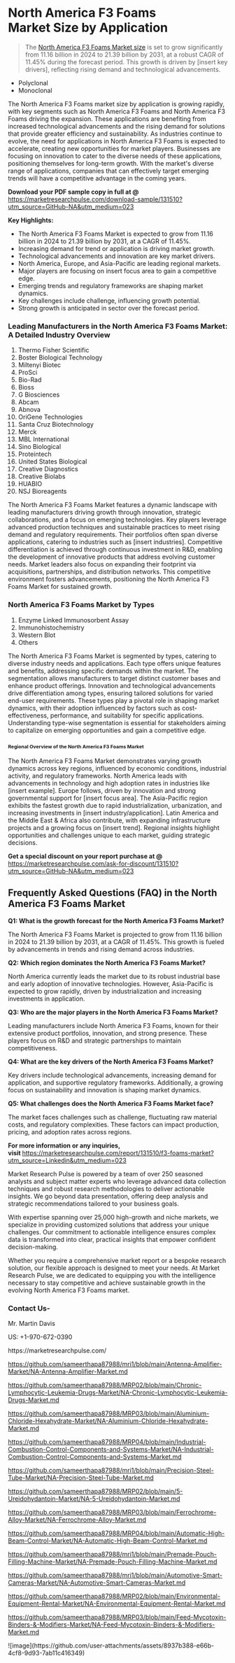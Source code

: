 <h1>North America F3 Foams Market&nbsp;Size by Application</h1><blockquote><p>The <a href="https://marketresearchpulse.com/download-sample/131510?utm_source=GitHub-NA&amp;utm_medium=023">North America F3 Foams Market size</a> is set to grow significantly from 11.16 billion in 2024 to 21.39 billion by 2031, at a robust CAGR of 11.45% during the forecast period. This growth is driven by [insert key drivers], reflecting rising demand and technological advancements.</p></blockquote><ul><li>Polyclonal<li> Monoclonal</li></ul><p>The North America F3 Foams market size by application is growing rapidly, with key segments such as North America F3 Foams and North America F3 Foams driving the expansion. These applications are benefiting from increased technological advancements and the rising demand for solutions that provide greater efficiency and sustainability. As industries continue to evolve, the need for applications in North America F3 Foams is expected to accelerate, creating new opportunities for market players. Businesses are focusing on innovation to cater to the diverse needs of these applications, positioning themselves for long-term growth. With the market's diverse range of applications, companies that can effectively target emerging trends will have a competitive advantage in the coming years.</p><p><strong>Download your PDF sample copy in full at @ </strong><a href="https://marketresearchpulse.com/download-sample/131510?utm_source=GitHub-NA&amp;utm_medium=023">https://marketresearchpulse.com/download-sample/131510?utm_source=GitHub-NA&amp;utm_medium=023</a></p><p><strong>Key Highlights: </strong></p><ul><li>The North America F3 Foams Market is expected to grow from 11.16 billion in 2024 to 21.39 billion by 2031, at a CAGR of 11.45%.</li><li>Increasing demand for trend or application is driving market growth.</li><li>Technological advancements and innovation are key market drivers.</li><li>North America, Europe, and Asia-Pacific are leading regional markets.</li><li>Major players are focusing on insert focus area to gain a competitive edge.</li><li>Emerging trends and regulatory frameworks are shaping market dynamics.</li><li>Key challenges include challenge, influencing growth potential.</li><li>Strong growth is anticipated in sector over the forecast period.</li></ul><h3>Leading Manufacturers in the North America F3 Foams Market: A Detailed Industry Overview</h3><ol><li>Thermo Fisher Scientific</li><li>Boster Biological Technology</li><li>Miltenyi Biotec</li><li>ProSci</li><li>Bio-Rad</li><li>Bioss</li><li>G Biosciences</li><li>Abcam</li><li>Abnova</li><li>OriGene Technologies</li><li>Santa Cruz Biotechnology</li><li>Merck</li><li>MBL International</li><li>Sino Biological</li><li>Proteintech</li><li>United States Biological</li><li>Creative Diagnostics</li><li>Creative Biolabs</li><li>HUABIO</li><li>NSJ Bioreagents</li></ol><div class="flex max-w-full flex-col flex-grow"><div class="min-h-8 text-message flex w-full flex-col items-end gap-2 whitespace-normal break-words [.text-message+&amp;]:mt-5" dir="auto" data-message-author-role="assistant" data-message-id="fd8432e4-4910-450d-b182-61b7bfb0a01f" data-message-model-slug="gpt-4o"><div class="flex w-full flex-col gap-1 empty:hidden first:pt-[3px]"><div class="markdown prose w-full break-words dark:prose-invert light"><p>The North America F3 Foams Market features a dynamic landscape with leading manufacturers driving growth through innovation, strategic collaborations, and a focus on emerging technologies. Key players leverage advanced production techniques and sustainable practices to meet rising demand and regulatory requirements. Their portfolios often span diverse applications, catering to industries such as [insert industries]. Competitive differentiation is achieved through continuous investment in R&amp;D, enabling the development of innovative products that address evolving customer needs. Market leaders also focus on expanding their footprint via acquisitions, partnerships, and distribution networks. This competitive environment fosters advancements, positioning the North America F3 Foams Market for sustained growth.</p></div></div></div></div><h3>North America F3 Foams Market by Types</h3><ol><li>Enzyme Linked Immunosorbent Assay<li> Immunohistochemistry<li> Western Blot<li> Others</li></ol><div class="flex max-w-full flex-col flex-grow"><div class="min-h-8 text-message flex w-full flex-col items-end gap-2 whitespace-normal break-words [.text-message+&amp;]:mt-5" dir="auto" data-message-author-role="assistant" data-message-id="084470be-0bb7-4664-bddf-5156b4f41249" data-message-model-slug="gpt-4o-mini"><div class="flex w-full flex-col gap-1 empty:hidden first:pt-[3px]"><div class="markdown prose w-full break-words dark:prose-invert light"><p>The North America F3 Foams Market is segmented by types, catering to diverse industry needs and applications. Each type offers unique features and benefits, addressing specific demands within the market. The segmentation allows manufacturers to target distinct customer bases and enhance product offerings. Innovation and technological advancements drive differentiation among types, ensuring tailored solutions for varied end-user requirements. These types play a pivotal role in shaping market dynamics, with their adoption influenced by factors such as cost-effectiveness, performance, and suitability for specific applications. Understanding type-wise segmentation is essential for stakeholders aiming to capitalize on emerging opportunities and gain a competitive edge.</p></div></div></div></div><h3><span style="font-size: 11px;">Regional Overview of the North America F3 Foams Market</span></h3><div class="flex max-w-full flex-col flex-grow"><div class="min-h-8 text-message flex w-full flex-col items-end gap-2 whitespace-normal break-words [.text-message+&amp;]:mt-5" dir="auto" data-message-author-role="assistant" data-message-id="e9038762-ce64-4e30-91c9-9bd413514231" data-message-model-slug="gpt-4o-mini"><div class="flex w-full flex-col gap-1 empty:hidden first:pt-[3px]"><div class="markdown prose w-full break-words dark:prose-invert light"><p>The North America F3 Foams Market demonstrates varying growth dynamics across key regions, influenced by economic conditions, industrial activity, and regulatory frameworks. North America leads with advancements in technology and high adoption rates in industries like [insert example]. Europe follows, driven by innovation and strong governmental support for [insert focus area]. The Asia-Pacific region exhibits the fastest growth due to rapid industrialization, urbanization, and increasing investments in [insert industry/application]. Latin America and the Middle East &amp; Africa also contribute, with expanding infrastructure projects and a growing focus on [insert trend]. Regional insights highlight opportunities and challenges unique to each market, guiding strategic decisions.</p></div></div></div></div><p><strong>Get a special discount on your report purchase at @ </strong><a href="https://marketresearchpulse.com/ask-for-discount/131510?utm_source=GitHub-NA&amp;utm_medium=023">https://marketresearchpulse.com/ask-for-discount/131510?utm_source=GitHub-NA&amp;utm_medium=023</a></p><h2>Frequently Asked Questions (FAQ) in the North America F3 Foams Market</h2><p><strong>Q1: What is the growth forecast for the North America F3 Foams Market?</strong></p><p>The North America F3 Foams Market is projected to grow from 11.16 billion in 2024 to 21.39 billion by 2031, at a CAGR of 11.45%. This growth is fueled by advancements in trends and rising demand across industries.</p><p><strong>Q2: Which region dominates the North America F3 Foams Market?</strong></p><p>North America currently leads the market due to its robust industrial base and early adoption of innovative technologies. However, Asia-Pacific is expected to grow rapidly, driven by industrialization and increasing investments in application.</p><p><strong>Q3: Who are the major players in the North America F3 Foams Market?</strong></p><p>Leading manufacturers include North America F3 Foams, known for their extensive product portfolios, innovation, and strong presence. These players focus on R&amp;D and strategic partnerships to maintain competitiveness.</p><p><strong>Q4: What are the key drivers of the North America F3 Foams Market?</strong></p><p>Key drivers include technological advancements, increasing demand for application, and supportive regulatory frameworks. Additionally, a growing focus on sustainability and innovation is shaping market dynamics.</p><p><strong>Q5: What challenges does the North America F3 Foams Market face?</strong></p><p>The market faces challenges such as challenge, fluctuating raw material costs, and regulatory complexities. These factors can impact production, pricing, and adoption rates across regions.</p><p><strong>For more information or any inquiries, visit&nbsp;</strong><a href="https://marketresearchpulse.com/report/131510/f3-foams-market?utm_source=Linkedin&utm_medium=023">https://marketresearchpulse.com/report/131510/f3-foams-market?utm_source=Linkedin&utm_medium=023</a></p><p>Market Research Pulse is powered by a team of over 250 seasoned analysts and subject matter experts who leverage advanced data collection techniques and robust research methodologies to deliver actionable insights. We go beyond data presentation, offering deep analysis and strategic recommendations tailored to your business goals.</p><p>With expertise spanning over 25,000 high-growth and niche markets, we specialize in providing customized solutions that address your unique challenges. Our commitment to actionable intelligence ensures complex data is transformed into clear, practical insights that empower confident decision-making.</p><p>Whether you require a comprehensive market report or a bespoke research solution, our flexible approach is designed to meet your needs. At Market Research Pulse, we are dedicated to equipping you with the intelligence necessary to stay competitive and achieve sustainable growth in the evolving North America F3 Foams market.</p><h3><strong>Contact Us-</strong></h3><p>Mr. Martin Davis</p><p>US: +1-970-672-0390</p><p>https://marketresearchpulse.com/</p><p><a href="https://github.com/sameerthapa87988/mri1/blob/main/Antenna-Amplifier-Market/NA-Antenna-Amplifier-Market.md">https://github.com/sameerthapa87988/mri1/blob/main/Antenna-Amplifier-Market/NA-Antenna-Amplifier-Market.md</a></p><p><a href="https://github.com/sameerthapa87988/MRP02/blob/main/Chronic-Lymphocytic-Leukemia-Drugs-Market/NA-Chronic-Lymphocytic-Leukemia-Drugs-Market.md">https://github.com/sameerthapa87988/MRP02/blob/main/Chronic-Lymphocytic-Leukemia-Drugs-Market/NA-Chronic-Lymphocytic-Leukemia-Drugs-Market.md</a></p><p><a href="https://github.com/sameerthapa87988/MRP03/blob/main/Aluminium-Chloride-Hexahydrate-Market/NA-Aluminium-Chloride-Hexahydrate-Market.md">https://github.com/sameerthapa87988/MRP03/blob/main/Aluminium-Chloride-Hexahydrate-Market/NA-Aluminium-Chloride-Hexahydrate-Market.md</a></p><p><a href="https://github.com/sameerthapa87988/MRP04/blob/main/Industrial-Combustion-Control-Components-and-Systems-Market/NA-Industrial-Combustion-Control-Components-and-Systems-Market.md">https://github.com/sameerthapa87988/MRP04/blob/main/Industrial-Combustion-Control-Components-and-Systems-Market/NA-Industrial-Combustion-Control-Components-and-Systems-Market.md</a></p><p><a href="https://github.com/sameerthapa87988/mri1/blob/main/Precision-Steel-Tube-Market/NA-Precision-Steel-Tube-Market.md">https://github.com/sameerthapa87988/mri1/blob/main/Precision-Steel-Tube-Market/NA-Precision-Steel-Tube-Market.md</a></p><p><a href="https://github.com/sameerthapa87988/MRP02/blob/main/5-Ureidohydantoin-Market/NA-5-Ureidohydantoin-Market.md">https://github.com/sameerthapa87988/MRP02/blob/main/5-Ureidohydantoin-Market/NA-5-Ureidohydantoin-Market.md</a></p><p><a href="https://github.com/sameerthapa87988/MRP03/blob/main/Ferrochrome-Alloy-Market/NA-Ferrochrome-Alloy-Market.md">https://github.com/sameerthapa87988/MRP03/blob/main/Ferrochrome-Alloy-Market/NA-Ferrochrome-Alloy-Market.md</a></p><p><a href="https://github.com/sameerthapa87988/MRP04/blob/main/Automatic-High-Beam-Control-Market/NA-Automatic-High-Beam-Control-Market.md">https://github.com/sameerthapa87988/MRP04/blob/main/Automatic-High-Beam-Control-Market/NA-Automatic-High-Beam-Control-Market.md</a></p><p><a href="https://github.com/sameerthapa87988/mri1/blob/main/Premade-Pouch-Filling-Machine-Market/NA-Premade-Pouch-Filling-Machine-Market.md">https://github.com/sameerthapa87988/mri1/blob/main/Premade-Pouch-Filling-Machine-Market/NA-Premade-Pouch-Filling-Machine-Market.md</a></p><p><a href="https://github.com/sameerthapa87988/mri1/blob/main/Automotive-Smart-Cameras-Market/NA-Automotive-Smart-Cameras-Market.md">https://github.com/sameerthapa87988/mri1/blob/main/Automotive-Smart-Cameras-Market/NA-Automotive-Smart-Cameras-Market.md</a></p><p><a href="https://github.com/sameerthapa87988/MRP02/blob/main/Environmental-Equipment-Rental-Market/NA-Environmental-Equipment-Rental-Market.md">https://github.com/sameerthapa87988/MRP02/blob/main/Environmental-Equipment-Rental-Market/NA-Environmental-Equipment-Rental-Market.md</a></p><p><a href="https://github.com/sameerthapa87988/MRP03/blob/main/Feed-Mycotoxin-Binders-&-Modifiers-Market/NA-Feed-Mycotoxin-Binders-&-Modifiers-Market.md">https://github.com/sameerthapa87988/MRP03/blob/main/Feed-Mycotoxin-Binders-&-Modifiers-Market/NA-Feed-Mycotoxin-Binders-&-Modifiers-Market.md</a></p>
![image](https://github.com/user-attachments/assets/8937b388-e66b-4cf8-9d93-7ab11c416349)
